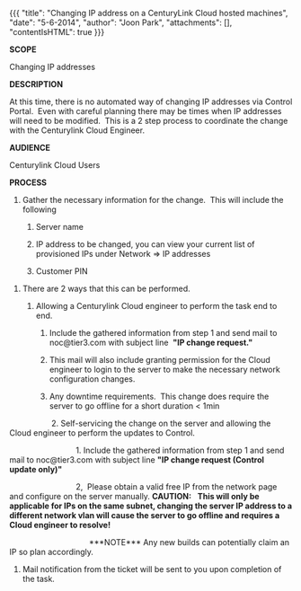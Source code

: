 {{{
  "title": "Changing IP address on a CenturyLink Cloud hosted machines",
  "date": "5-6-2014",
  "author": "Joon Park",
  "attachments": [],
  "contentIsHTML": true
}}}

<strong>SCOPE</strong>
<p>Changing IP addresses</p>

<strong>DESCRIPTION&nbsp;</strong>
<p>At this time, there is no automated way of changing IP addresses via Control Portal.&nbsp; Even with careful planning there may be times when IP addresses will need to be modified.&nbsp; This is a 2 step process to coordinate the change with the Centurylink
  Cloud Engineer.</p>

<strong>AUDIENCE</strong>
<p>Centurylink Cloud Users</p>

<strong>PROCESS</strong>
<ol>
  <li>
    <p>Gather the necessary information for the change.&nbsp; This will include the following</p>
  </li>
  <ol>
    <li>
      <p>Server name</p>
    </li>
    <li>
      <p>IP address to be changed, you can view your current list of provisioned IPs under Network =&gt; IP addresses</p>
    </li>
    <li>
      <p>Customer PIN</p>
    </li>
  </ol>
</ol>

<ol>
  <li>
    <p>There are 2 ways that this can be performed. </p>
  </li>
  <ol>
    <li>
      <p>Allowing a Centurylink Cloud engineer to perform the task end to end. </p>
    </li>
    <ol>
      <li>
        <p>Include the gathered information from step 1 and send mail to noc@tier3.com with subject line&nbsp; <strong>"IP change request."</strong>&nbsp; </p>
      </li>
      <li>
        <p>This mail will also include granting permission for the Cloud engineer to login to the server to make the necessary network configuration changes. </p>
      </li>
      <li>
        <p>Any downtime requirements.&nbsp; This change does require the server to go offline for a short duration &lt; 1min </p>
      </li>
    </ol>
  </ol>
</ol>
<p>&nbsp; &nbsp; &nbsp; &nbsp; &nbsp; &nbsp; &nbsp; &nbsp; &nbsp; &nbsp;2. Self-servicing the change on the server and allowing the Cloud engineer to perform the updates to Control.</p>
<p>&nbsp; &nbsp; &nbsp; &nbsp; &nbsp; &nbsp; &nbsp; &nbsp; &nbsp; &nbsp; &nbsp; &nbsp; &nbsp; &nbsp; &nbsp; 1. Include the gathered information from step 1 and send mail to noc@tier3.com with subject line <strong>"IP change request (Control update only)"</strong>
</p>
<p>&nbsp; &nbsp; &nbsp; &nbsp; &nbsp; &nbsp; &nbsp; &nbsp; &nbsp; &nbsp; &nbsp; &nbsp; &nbsp; &nbsp; &nbsp; 2, &nbsp;Please obtain a valid free IP from the network page and configure on the server manually. <strong>CAUTION:</strong> &nbsp;<strong>&nbsp;This will only be applicable for IPs on the same subnet, changing the server IP address to a different network vlan will cause the server to go offline and requires a Cloud engineer to resolve!</strong>
</p>
<p>&nbsp; &nbsp; &nbsp; &nbsp; &nbsp; &nbsp; &nbsp; &nbsp; &nbsp; &nbsp; &nbsp; &nbsp; &nbsp; &nbsp; &nbsp; &nbsp; &nbsp; &nbsp;&nbsp;***NOTE*** Any new builds can potentially claim an IP so plan accordingly.</p>

<ol>
  <li>
    <p>Mail notification from the ticket will be sent to you upon completion of the task.&nbsp;</p>
  </li>
</ol>